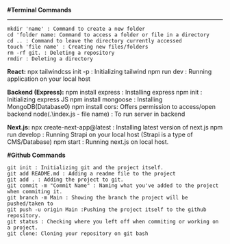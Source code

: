 **#Terminal Commands**
* ***
    mkdir 'name' : Command to create a new folder
    cd 'folder name: Command to access a folder or file in a directory
    cd .. : Command to leave the directory currently accessed
    touch 'file name' : Creating new files/folders
    rm -rf git. : Deleting a repository 
    rmdir : Deleting a directory

**React:**
    npx tailwindcss init -p : Initializing tailwind
    npm run dev : Running application on your local host

**Backend (Express):**
    npm install express : Installing express
    npm init : Initializing express JS
    npm install mongoose : Installing MongoDB(Database0)
    npm install cors: Offers permission to access/open backend
    node(.\index.js - file name) : To run server in backend

**Next.js:**
    npx create-next-app@latest : Installing latest version of next.js
    npm run develop : Running Strapi on your local host (Strapi is a type of CMS/Database)
    npm start : Running next.js on local host.

**#Github Commands**

    git init : Initializing git and the project itself.
    git add README.md : Adding a readme file to the project
    git add . : Adding the project to git.
    git commit -m "Commit Name" : Naming what you've added to the project when commiting it.
    git branch -m Main : Showing the branch the project will be pushed/taken to
    git push -u origin Main :Pushing the project itself to the github repository.
    git status : Checking where you left off when commiting or working on a project.
    git clone: Cloning your repository on git bash